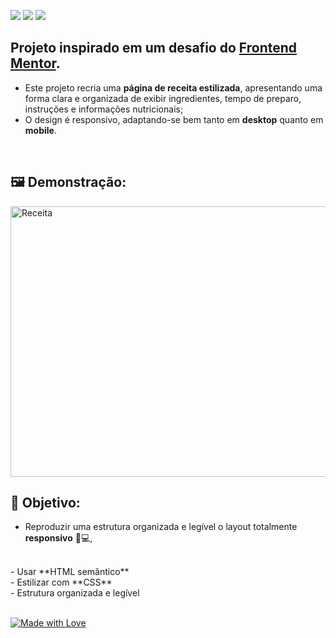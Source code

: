 <img src="https://img.shields.io/badge/HTML5-E44D26?style=for-the-badge&logo=html5&logoColor=white" /> <img src="https://img.shields.io/badge/CSS3-264DE4?style=for-the-badge&logo=css3&logoColor=white" /> <img src="https://img.shields.io/badge/FlexBox-62CDFF?style=for-the-badge&logo=css3&logoColor=white" />
<br>
## Projeto inspirado em um desafio do [Frontend Mentor](https://www.frontendmentor.io/profile/AnaCCapel).

* Este projeto recria uma **página de receita estilizada**, apresentando uma forma clara e organizada de exibir ingredientes, tempo de preparo, instruções e informações nutricionais;
* O design é responsivo, adaptando-se bem tanto em **desktop** quanto em **mobile**.

<br>

## 🖼️ Demonstração:


<img width="577" height="433" alt="Receita" src="https://github.com/user-attachments/assets/e40b49cd-7e2b-45d3-8679-79bc14792afb" />

<br>

## 🎯 Objetivo:
- Reproduzir uma estrutura organizada e legível o layout totalmente **responsivo** 📱💻,
<br>
- Usar **HTML semântico** 
<br>
- Estilizar com **CSS**  
<br>
- Estrutura organizada e legível  

<br>
<br>

[![Made with Love](https://img.shields.io/badge/Made%20with-💜-AA77FF?style=flat-square)]()  

